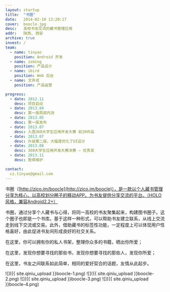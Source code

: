 ```yaml
---
layout: startup
title:  "书圈"
date:   2014-02-10 13:20:17
cover:	boocle.jpg
desc:	高校书友交流的藏书管理应用
addr:	陕西, 西安
archive: true
invest: /
team:	
  - name: tinyao
    position: Android 开发
  - name: zxming
    position: 产品设计
  - name: ibird
    position: Web 后台
  - name: 文井戎
    position: 产品运营

progress:
  - date: 2012.11
    desc: 项目启动
  - date: 2013.04
    desc: 第一版局部内测
  - date: 2013.05
    desc: 第一版发布
  - date: 2013.07
    desc: 入围360大学生应用开发大赛 前20作品
  - date: 2013.07
    desc: 升级第二版，大幅度优化了UI设计
  - date: 2013.08
    desc: 360大学生应用开发大赛决赛 – 优秀奖
  - date: 2013.11
    desc: 暂停维护

contact: 
  cz.tinyao@gmail.com
---
```


书圈（[http://zico.im/boocle](http://zico.im/boocle)），是一款以个人藏书管理分享为核心，以高校划分圈子的移动APP。为书友提供分享交流的平台。（HOLO风格，兼容Android2.2+）

书圈，通过分享个人藏书与心得，将同一高校的书友聚集起来，构建图书圈子。这个圈子也即是一个书库。基于这样一种形式，可以帮助书友建立联系，从线上交流走到线下交流或交易。此外，借助藏书的标签性功能，一定程度上可以体现用户性格喜好，由此促进书友间形成良好的社交关系。

在这里，你可以拥有你的私人书架，整理你众多的书籍，晒出你所爱；

在这里，发现你想要寻找的那些书，发现你想要寻找的那些人，发现你所爱；

在这里，书友之间联系如此简单，相同的爱好契合的话题，友情从此起步。

![]({{ site.qiniu_upload }}boocle-1.png)
![]({{ site.qiniu_upload }}boocle-2.png)
![]({{ site.qiniu_upload }}boocle-3.png)
![]({{ site.qiniu_upload }}boocle-4.png)
